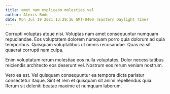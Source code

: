 ```yaml
---
title: amet nam explicabo molestias vel
author: Alexis Bode
date: Mon Jul 19 2021 13:29:16 GMT-0400 (Eastern Daylight Time)
---
```

Corrupti voluptas atque nisi. Voluptas nam amet consequuntur numquam repudiandae. Eos voluptatem dolorem numquam porro quia dolorum ad quia temporibus. Quisquam voluptatibus ut omnis recusandae. Quas ea sit quaerat corrupti nam culpa.

 Enim voluptatum rerum molestiae eos nulla voluptates. Dolor necessitatibus reiciendis architecto eos deserunt vel. Nostrum eos rerum veniam nostrum.

 Vero ea est. Vel quisquam consequuntur ea tempora dicta pariatur consectetur itaque. Sint et rem et quisquam sit animi repellendus quia. Rerum sit deleniti beatae maxime et numquam laborum.